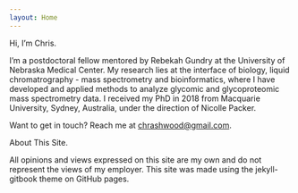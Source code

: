 ```yaml
---
layout: Home
---
```

Hi, I’m Chris.

I’m a postdoctoral fellow mentored by Rebekah Gundry at the University of Nebraska Medical Center. My research lies at the interface of biology, liquid chromatrography - mass spectrometry and bioinformatics, where I have developed and applied methods to analyze glycomic and glycoproteomic mass spectrometry data. I received my PhD in 2018 from Macquarie University, Sydney, Australia, under the direction of Nicolle Packer.

Want to get in touch? Reach me at chrashwood@gmail.com.

About This Site.

All opinions and views expressed on this site are my own and do not represent the views of my employer. This site was made using the jekyll-gitbook theme on GitHub pages.
